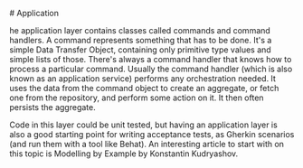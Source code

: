 # Application

he application layer contains classes called commands and command handlers. A command represents something that has to be done. It's a simple Data Transfer Object, containing only primitive type values and simple lists of those. There's always a command handler that knows how to process a particular command. Usually the command handler (which is also known as an application service) performs any orchestration needed. It uses the data from the command object to create an aggregate, or fetch one from the repository, and perform some action on it. It then often persists the aggregate.

Code in this layer could be unit tested, but having an application layer is also a good starting point for writing acceptance tests, as Gherkin scenarios (and run them with a tool like Behat). An interesting article to start with on this topic is Modelling by Example by Konstantin Kudryashov.
